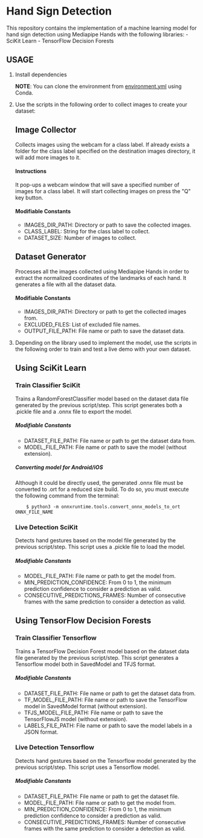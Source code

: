 # Hand Sign Detection

This repository contains the implementation of a machine learning model for hand sign detection using Mediapipe Hands with the following libraries:
	- SciKit Learn
	- TensorFlow Decision Forests

## USAGE

1. Install dependencies

	**NOTE**: You can clone the environment from [environment.yml](https://github.com/danimr99/hand-sign-detection/blob/main/environment.yml) using Conda.
	
2. Use the scripts in the following order to collect images to create your dataset:
	## Image Collector
	Collects images using the webcam for a class label. If already exists a folder for the class label specified on the destination images directory, it will add more images to it.

	#### Instructions
	It pop-ups a webcam window that will save a specified number of images for a class label. It will start collecting images on press the "Q" key button.

	#### Modifiable Constants
	- IMAGES_DIR_PATH: Directory or path to save the collected images.
	- CLASS_LABEL: String for the class label to collect.
	- DATASET_SIZE: Number of images to collect.



	## Dataset Generator
	Processes all the images collected using Mediapipe Hands in order to extract the normalized coordinates of the landmarks of each hand. It generates a file with all the dataset data.

	#### Modifiable Constants
	- IMAGES_DIR_PATH: Directory or path to get the collected images from.
	- EXCLUDED_FILES: List of excluded file names.
	- OUTPUT_FILE_PATH: File name or path to save the dataset data.

3. Depending on the library used to implement the model, use the scripts in the following order to train and test a live demo with your own dataset.

	## Using SciKit Learn
	
	### Train Classifier SciKit
	Trains a RandomForestClassifier model based on the dataset data file generated by the previous script/step. This script generates both a .pickle file and a .onnx file to export the model.

	##### Modifiable Constants
	- DATASET_FILE_PATH: File name or path to get the dataset data from.
	- MODEL_FILE_PATH: File name or path to save the model (without extension).

	##### Converting model for Android/iOS
	Although it could be directly used, the generated .onnx file must be converted to .ort for a reduced size build. To do so, you must execute the following command from the terminal:
	
	```console
		$ python3 -m onnxruntime.tools.convert_onnx_models_to_ort ONNX_FILE_NAME
	```



	### Live Detection SciKit
	Detects hand gestures based on the model file generated by the previous script/step. This script uses a .pickle file to load the model.

	##### Modifiable Constants 
	- MODEL_FILE_PATH: File name or path to get the model from.
	- MIN_PREDICTION_CONFIDENCE: From 0 to 1, the minimum prediction confidence to consider a prediction as valid.
	- CONSECUTIVE_PREDICTIONS_FRAMES: Number of consecutive frames with the same prediction to consider a detection as valid.



	## Using TensorFlow Decision Forests

	### Train Classifier Tensorflow
	Trains a TensorFlow Decision Forest model based on the dataset data file generated by the previous script/step. This script generates a Tensorflow model both in SavedModel and TFJS format.

	##### Modifiable Constants
	- DATASET_FILE_PATH: File name or path to get the dataset data from.
	- TF_MODEL_FILE_PATH: File name or path to save the TensorFlow model in SavedModel format (without extension).
	- TFJS_MODEL_FILE_PATH: File name or path to save the TensorFlowJS model (without extension).
	- LABELS_FILE_PATH: File name or path to save the model labels in a JSON format.



	### Live Detection Tensorflow
	Detects hand gestures based on the Tensorflow model generated by the previous script/step. This script uses a Tensorflow model.

	##### Modifiable Constants 
	- DATASET_FILE_PATH: File name or path to get the dataset file.
	- MODEL_FILE_PATH: File name or path to get the model from.
	- MIN_PREDICTION_CONFIDENCE: From 0 to 1, the minimum prediction confidence to consider a prediction as valid.
	- CONSECUTIVE_PREDICTIONS_FRAMES: Number of consecutive frames with the same prediction to consider a detection as valid.